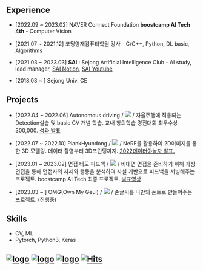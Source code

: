 ## Experience

* [2022.09 ~ 2023.02] NAVER Connect Foundation **boostcamp AI Tech 4th** - Computer Vision

* [2021.07 ~ 2021.12] 코딩영재컴퓨터학원 강사 - C/C++, Python, DL basic, Algorithms

* [2021.03 ~ 2023.03] **SAI** : Sejong Artificial Intelligence Club - AI study, lead manager, [SAI Notion](https://sejongai.notion.site/SAI-Sejong-Artificial-Intelligence-488d443cf680432ba43878b43521d204), [SAI Youtube](https://www.youtube.com/channel/UCMf5F1uTcuz8MPN62kb55cg/playlists?view_as=subscriber)

* [2018.03 ~ ] Sejong Univ. CE


## Projects

* [2022.04 ~ 2022.06] Autonomous driving / 
 <a href="https://github.com/yyongjae/self-driving"><img src="https://img.shields.io/badge/github-181717?style=for-the-badge&logo=github&logoColor=white"></a> /
자율주행에 적용되는 Detection실습 및 basic CV 개념 학습.
교내 창의학습 경진대회 최우수상 300,000. <a href="https://drive.google.com/file/d/1-e7dtjDQDDTi5IOobdZxc5xSf0JO9Lcv/view?usp=share_link">성과 발표</a> 

* [2022.07 ~ 2022.10] PlankHyundong / 
 <a href="https://github.com/yyongjae/PlankHyundong"><img src="https://img.shields.io/badge/github-181717?style=for-the-badge&logo=github&logoColor=white"></a> /
NeRF를 활용하여 2D이미지를 통한 3D 모델링. 데이터 촬영부터 3D프린팅까지. <a href="https://www.youtube.com/watch?v=s7k_cZi7hvw">2022데이터야놀자 발표.</a> 

* [2023.01 ~ 2023.02] 면접 태도 피드백 /
 <a href="https://github.com/yyongjae/final-project-level3-cv-01"><img src="https://img.shields.io/badge/github-181717?style=for-the-badge&logo=github&logoColor=white"></a> /
비대면 면접을 준비하기 위해 가상 면접을 통해 면접자의 자세와 행동을 분석하여 사실 기반으로 피드백을 서빙해주는 프로젝트. boostcamp AI Tech 최종 프로젝트. <a href="https://www.youtube.com/watch?v=gwWLrjSWBas&list=LL&index=4">발표영상</a> 

* [2023.03 ~ ] OMG(Own My Geul) /
 <a href="https://github.com/yyongjae/Own-My-Geul"><img src="https://img.shields.io/badge/github-181717?style=for-the-badge&logo=github&logoColor=white"></a> /
손글씨를 나만의 폰트로 만들어주는 프로젝트. (진행중)
## Skills

* CV, ML
* Pytorch, Python3, Keras

## 
[![logo](https://img.shields.io/badge/Blog-블로그-007396?style=flat)]() 
[![logo](https://img.shields.io/badge/Instagram-__yyongjae-E4405F?style=flat&logo=instagram&logoColor=white)](https://www.instagram.com/__yyongjae/) 
[![logo](https://img.shields.io/badge/Mail-dydwo706@naver.com-D14836?style=flat&logo=gmail&logoColor=white)](mailto:dydwo706@naver.com) 
[![Hits](https://hits.seeyoufarm.com/api/count/incr/badge.svg?url=https%3A%2F%2Fgithub.com%2Fyyongjae&count_bg=%23444244&title_bg=%23000000&icon=&icon_color=%23A07EFF&title=hits&edge_flat=false)](https://hits.seeyoufarm.com)
---
<!-- 
<a href="https://github.com/yyongjae/github-readme-stats">
  <img align="center" src="https://github-readme-stats.vercel.app/api?username=yyongjae&show_icons=true&theme=tokyonight" />
</a>
<a href="https://github.com/yyongjae/convoychat">
  <img align="center" src="https://github-readme-stats.vercel.app/api/top-langs/?username=yyongjae&layout=compact&theme=tokyonight" />
</a>

 -->
